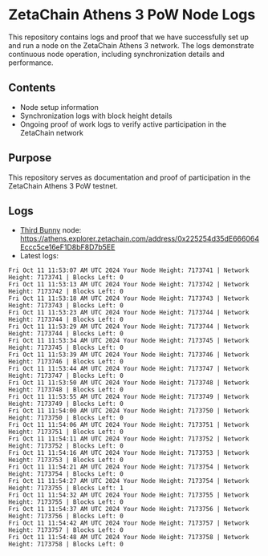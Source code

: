 # ZetaChain Athens 3 PoW Node Logs
This repository contains logs and proof that we have successfully set up and run a node on the ZetaChain Athens 3 network. The logs demonstrate continuous node operation, including synchronization details and performance.

## Contents
- Node setup information
- Synchronization logs with block height details
- Ongoing proof of work logs to verify active participation in the ZetaChain network

## Purpose
This repository serves as documentation and proof of participation in the ZetaChain Athens 3 PoW testnet.

## Logs

- [Third Bunny](https://thirdbunny.xyz/) node: https://athens.explorer.zetachain.com/address/0x225254d35dE666064Eccc5ce16eF1D8bF8D7b5EE
- Latest logs:
```
Fri Oct 11 11:53:07 AM UTC 2024 Your Node Height: 7173741 | Network Height: 7173741 | Blocks Left: 0
Fri Oct 11 11:53:13 AM UTC 2024 Your Node Height: 7173742 | Network Height: 7173742 | Blocks Left: 0
Fri Oct 11 11:53:18 AM UTC 2024 Your Node Height: 7173743 | Network Height: 7173743 | Blocks Left: 0
Fri Oct 11 11:53:23 AM UTC 2024 Your Node Height: 7173744 | Network Height: 7173744 | Blocks Left: 0
Fri Oct 11 11:53:29 AM UTC 2024 Your Node Height: 7173744 | Network Height: 7173744 | Blocks Left: 0
Fri Oct 11 11:53:34 AM UTC 2024 Your Node Height: 7173745 | Network Height: 7173745 | Blocks Left: 0
Fri Oct 11 11:53:39 AM UTC 2024 Your Node Height: 7173746 | Network Height: 7173746 | Blocks Left: 0
Fri Oct 11 11:53:44 AM UTC 2024 Your Node Height: 7173747 | Network Height: 7173747 | Blocks Left: 0
Fri Oct 11 11:53:50 AM UTC 2024 Your Node Height: 7173748 | Network Height: 7173748 | Blocks Left: 0
Fri Oct 11 11:53:55 AM UTC 2024 Your Node Height: 7173749 | Network Height: 7173749 | Blocks Left: 0
Fri Oct 11 11:54:00 AM UTC 2024 Your Node Height: 7173750 | Network Height: 7173750 | Blocks Left: 0
Fri Oct 11 11:54:06 AM UTC 2024 Your Node Height: 7173751 | Network Height: 7173751 | Blocks Left: 0
Fri Oct 11 11:54:11 AM UTC 2024 Your Node Height: 7173752 | Network Height: 7173752 | Blocks Left: 0
Fri Oct 11 11:54:16 AM UTC 2024 Your Node Height: 7173753 | Network Height: 7173753 | Blocks Left: 0
Fri Oct 11 11:54:21 AM UTC 2024 Your Node Height: 7173754 | Network Height: 7173754 | Blocks Left: 0
Fri Oct 11 11:54:27 AM UTC 2024 Your Node Height: 7173754 | Network Height: 7173755 | Blocks Left: 1
Fri Oct 11 11:54:32 AM UTC 2024 Your Node Height: 7173755 | Network Height: 7173755 | Blocks Left: 0
Fri Oct 11 11:54:37 AM UTC 2024 Your Node Height: 7173756 | Network Height: 7173756 | Blocks Left: 0
Fri Oct 11 11:54:42 AM UTC 2024 Your Node Height: 7173757 | Network Height: 7173757 | Blocks Left: 0
Fri Oct 11 11:54:48 AM UTC 2024 Your Node Height: 7173758 | Network Height: 7173758 | Blocks Left: 0
```
